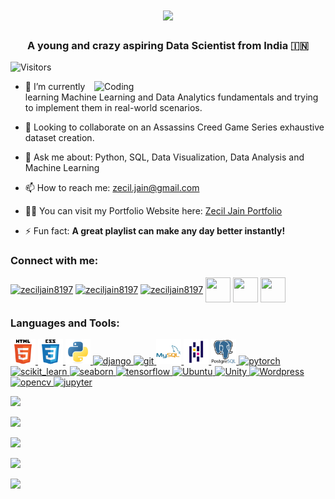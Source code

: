 # <h1 align="center"><img src="https://readme-typing-svg.herokuapp.com?font=&size=34&pause=1001&vCenter=true&width=1000&lines=Yahallo+👋+,+I'm+Zecil"></h1>
<h3 align="center">A young and crazy aspiring Data Scientist from India 🇮🇳</h3>


![Visitors](https://api.visitorbadge.io/api/visitors?path=https%3A%2F%2Fgithub.com%2Fzeciljain8197&label=Views&labelColor=%230e0a8a&countColor=%23d9e3f0&style=plastic&labelStyle=none)

<img align="right" alt="Coding" width="370" src="https://miro.medium.com/max/720/1*IRGHmiGsa16stedQvIaZfw.gif">

- 🌱 I’m currently learning Machine Learning and Data Analytics fundamentals and trying to implement them in real-world scenarios.

- 👯 Looking to collaborate on an Assassins Creed Game Series exhaustive dataset creation. 

- 💬 Ask me about: Python, SQL, Data Visualization, Data Analysis and Machine Learning 

- 📫 How to reach me: zecil.jain@gmail.com

- 👨‍💻 You can visit my Portfolio Website here: [Zecil Jain Portfolio](https://portfolio8197.herokuapp.com/)

- ⚡ Fun fact: **A great playlist can make any day better instantly!**

<h3 align="left">Connect with me:</h3>
<p align="left">
<a href="https://twitter.com/ZecilJ8197" target="blank"><img align="center" src="https://cdn.jsdelivr.net/npm/simple-icons@3.0.1/icons/twitter.svg" alt="zeciljain8197" height="40" width="40" /></a>
<a href="https://www.linkedin.com/in/zecil-jain/" target="blank"><img align="center" src="https://cdn.jsdelivr.net/npm/simple-icons@3.0.1/icons/linkedin.svg" alt="zeciljain8197" height="40" width="40" /></a>
<a href="https://www.kaggle.com/zeciljain" target="blank"><img align="center" src="https://cdn.jsdelivr.net/npm/simple-icons@3.0.1/icons/kaggle.svg" alt="zeciljain8197" height="40" width="40" /></a>
<a href="https://www.facebook.com/zecil.jain.07"  target="blank"><img align="center" src="https://cdn.jsdelivr.net/npm/simple-icons@3.0.1/icons/facebook.svg" width="40" height="40"></a>
<a href="https://www.instagram.com/zeciljain7/" target="blank"><img align="center" src="https://cdn.jsdelivr.net/npm/simple-icons@3.0.1/icons/instagram.svg" width="40" height="40"></a>
<a href="https://beacons.ai/zecilj" target="blank"><img align="center" src="https://cdn.beacons.ai/user_content/AHnOl9MMnuMm1Z7JLxNaIU5g9qU2/profile_beacons.png?t=1636242247083" width="40" height="40"></a>
</p>

<h3 align="left">Languages and Tools:</h3>
<p align="left"> 
    <a href="https://www.w3.org/html/" target="_blank"> <img src="https://raw.githubusercontent.com/devicons/devicon/master/icons/html5/html5-original-wordmark.svg" alt="html5" width="40" height="40"/> </a>
    <a href="https://www.w3schools.com/css/" target="_blank"> <img src="https://raw.githubusercontent.com/devicons/devicon/master/icons/css3/css3-original-wordmark.svg" alt="css3" width="40" height="40"/> </a>
    <a href="https://www.python.org" target="_blank"> <img src="https://raw.githubusercontent.com/devicons/devicon/master/icons/python/python-original.svg" alt="python" width="40" height="40"/> </a>   
    <a href="https://www.djangoproject.com/" target="_blank" rel="noreferrer"> <img src="https://cdn.worldvectorlogo.com/logos/django.svg" alt="django" width="40" height="40"/> </a> 
    <a href="https://git-scm.com/" target="_blank" rel="noreferrer"> <img src="https://www.vectorlogo.zone/logos/git-scm/git-scm-icon.svg" alt="git" width="40" height="40"/> </a> 
    <a href="https://www.mysql.com/" target="_blank" rel="noreferrer"> <img src="https://raw.githubusercontent.com/devicons/devicon/master/icons/mysql/mysql-original-wordmark.svg" alt="mysql" width="40" height="40"/> </a> 
    <a href="https://pandas.pydata.org/" target="_blank" rel="noreferrer"> <img src="https://raw.githubusercontent.com/devicons/devicon/2ae2a900d2f041da66e950e4d48052658d850630/icons/pandas/pandas-original.svg" alt="pandas" width="40" height="40"/> </a> 
    <a href="https://www.postgresql.org" target="_blank" rel="noreferrer"> <img src="https://raw.githubusercontent.com/devicons/devicon/master/icons/postgresql/postgresql-original-wordmark.svg" alt="postgresql" width="40" height="40"/> </a> 
    <a href="https://pytorch.org/" target="_blank" rel="noreferrer"> <img src="https://www.vectorlogo.zone/logos/pytorch/pytorch-icon.svg" alt="pytorch" width="40" height="40"/> </a> 
    <a href="https://scikit-learn.org/" target="_blank" rel="noreferrer"> <img src="https://upload.wikimedia.org/wikipedia/commons/0/05/Scikit_learn_logo_small.svg" alt="scikit_learn" width="40" height="40"/> </a> 
    <a href="https://seaborn.pydata.org/" target="_blank" rel="noreferrer"> <img src="https://seaborn.pydata.org/_images/logo-mark-lightbg.svg" alt="seaborn" width="40" height="40"/> </a> 
    <a href="https://www.tensorflow.org" target="_blank" rel="noreferrer"> <img src="https://www.vectorlogo.zone/logos/tensorflow/tensorflow-icon.svg" alt="tensorflow" width="40" height="40"/> </a>
    <a href="https://ubuntu.com/" target="_blank" rel="noreferrer"> <img src="https://www.vectorlogo.zone/logos/ubuntu/ubuntu-icon.svg" alt="Ubuntu" width="40" height="40"/> </a>
    <a href="https://unity.com/" target="_blank" rel="noreferrer"> <img src="https://www.vectorlogo.zone/logos/unity3d/unity3d-icon.svg" alt="Unity" width="40" height="40"/> </a>
    <a href="https://wordpress.com/" target="_blank" rel="noreferrer"> <img src="https://www.vectorlogo.zone/logos/wordpress/wordpress-icon.svg" alt="Wordpress" width="40" height="40"/> </a> 
    <a href="https://opencv.org/" target="_blank" rel="noreferrer"> <img src="https://www.vectorlogo.zone/logos/opencv/opencv-icon.svg" alt="opencv" width="40" height="40"/> </a>
    <a href="https://jupyter.org/" target="_blank" rel="noreferrer"> <img src="https://www.vectorlogo.zone/logos/jupyter/jupyter-icon.svg" alt="jupyter" width="40" height="40"/> </a>
</p>

![](https://github-readme-stats.vercel.app/api?username=zeciljain8197&show_icons=true&theme=transparent&hide_border=true)

![](https://streak-stats.demolab.com?user=zeciljain8197&theme=github-dark-blue&hide_border=true&background=DD272700)

![](https://github-readme-stats.vercel.app/api/top-langs/?username=zeciljain8197&hide_border=true&theme=transparent&layout=compact&langs_count=8)

![](https://github-profile-trophy.vercel.app/?username=zeciljain8197&column=-1&theme=radical&no-bg=true&no-frame=true)
 
<img  src="https://raw.githubusercontent.com/Trilokia/Trilokia/379277808c61ef204768a61bbc5d25bc7798ccf1/bottom_header.svg" />
